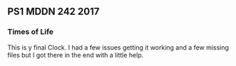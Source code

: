 ## PS1 MDDN 242 2017

### Times of Life


This is y final Clock. I had a few issues getting it working and a few missing files but I got there in the end with a little help.








